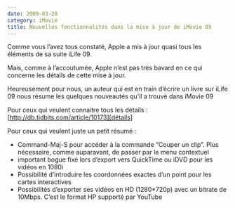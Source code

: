 ```yaml
---
date: 2009-03-28
category: iMovie
title: Nouvelles fonctionnalités dans la mise à jour de iMovie 09
---
```


Comme vous l’avez tous constaté, Apple a mis à jour quasi tous les éléments de sa suite iLife 09.

Mais, comme à l’accoutumée, Apple n’est pas très bavard en ce qui concerne les détails de cette mise à jour.

Heureusement pour nous, un auteur qui est en train d’écrire un livre sur iLife 09 nous résume les quelques nouveautés qu’il a trouvé dans iMovie 09

Pour ceux qui veulent connaitre tous les détails : [http://db.tidbits.com/article/10173][détails]

Pour ceux qui veulent juste un petit résumé :

* Command-Maj-S pour accéder à la commande “Couper un clip”. Plus nécessaire, comme auparavant, de passer par le menu contextuel
* important bogue fixé lors d’export vers QuickTime ou iDVD pour les vidéos en 1080i
* Possibilité d’introduire les coordonnées exactes d’un point pour les cartes interactives
* Possibilités d’exporter ses vidéos en HD (1280*720p) avec un bitrate de 10Mbps.  C’est le format HP supporté par YouTube


[Détails]: https://web.archive.org/web/20210617195454/http://db.tidbits.com/article/10173
